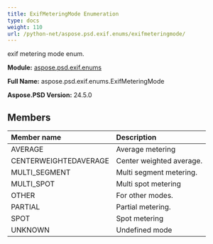 ```yaml
---
title: ExifMeteringMode Enumeration
type: docs
weight: 110
url: /python-net/aspose.psd.exif.enums/exifmeteringmode/
---
```


exif metering mode enum.

**Module:** [aspose.psd.exif.enums](/psd/python-net/aspose.psd.exif.enums/)

**Full Name:** aspose.psd.exif.enums.ExifMeteringMode

**Aspose.PSD Version:** 24.5.0

## **Members**
| **Member name** | **Description** |
| :- | :- |
| AVERAGE | Average metering |
| CENTERWEIGHTEDAVERAGE | Center weighted average. |
| MULTI_SEGMENT | Multi segment metering. |
| MULTI_SPOT | Multi spot metering |
| OTHER | For other modes. |
| PARTIAL | Partial metering. |
| SPOT | Spot metering |
| UNKNOWN | Undefined mode |

